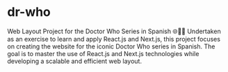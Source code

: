 # dr-who
Web Layout Project for the Doctor Who Series in Spanish 🌐👩‍💻  Undertaken as an exercise to learn and apply React.js and Next.js, this project focuses on creating the website for the iconic Doctor Who series in Spanish. The goal is to master the use of React.js and Next.js technologies while developing a scalable and efficient web layout. 
